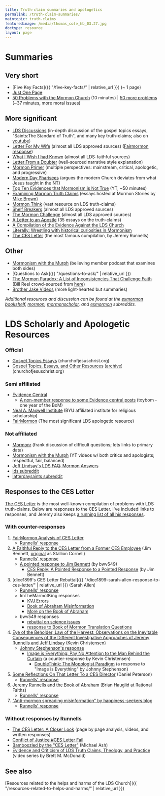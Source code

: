 ```yaml
---
title: Truth-claim summaries and apologetics
permalink: /truth-claim-summaries/
maintopic: truth-claims
featuredimage: /media/thomas_cole_hb_03.27.jpg
doctype: resource
layout: page
---
```

# Summaries

## Very short

* [Five Key Facts]({{ "/five-key-facts/" | relative_url }}) (~ 1 page)
* [Just One Page](https://web.archive.org/web/20181119205038/https://gileriodekel.com/wp-content/uploads/sites/798/2018/05/Just-One-Page.pdf)
* [50 Problems with the Mormon Church](https://www.youtube.com/watch?v=qcQthyiTA7c) (10 minutes) \| [50 more problems](https://www.youtube.com/watch?v=1Bu7yZsvh1Y) (~37 minutes, more moral issues)

## More significant

* [LDS Discussions](https://www.ldsdiscussions.com/) (in-depth discussion of the gospel topics essays, "Saints:The Standard of Truth", and many key truth-claims; also on [youtube](https://www.youtube.com/playlist?list=PLxq5opj6GqOB7J1n6pMmdUSezxcLfsced)) 
* [Letter For My Wife](http://www.letterformywife.com/) (almost all LDS approved sources) ([Fairmormon response](https://www.fairmormon.org/answers/Criticism_of_Mormonism/Online_documents/For_my_Wife_and_Children_(Letter_to_my_Wife)))
* [What I Wish I had Known](https://docs.google.com/document/d/1suMEwIFxJ1CbxJ7ePENbwWRv6oBr-FJN/edit?usp=sharing&ouid=107255027875578587830&rtpof=true&sd=true) (almost all LDS-faithful sources)
* [Letter From a Doubter](https://leavingthegarden.wordpress.com/2016/04/06/letter-from-a-doubter/) (well-sourced narrative style explanation)
* [Mormon Primer](https://mormondiscussions.org/wp-content/uploads/2019/07/MormonPrimer7.pdf) (multiple perspectives: mainstream, critical, apologetic, and progressive)
* [Modern Day Pharisees](https://docs.google.com/document/d/1gutnL1tVW3PIW_ZbxyuKRuButejSoKKC7IwmR6vIoe4/edit) (argues the modern Church deviates from what Jesus taught in the NT)
* [Top Ten Evidences that Mormonism is Not True](https://www.youtube.com/watch?v=F3yjjyYKwj8) (YT, ~50 minutes)
* [Examining Mormon Truth Claims](https://mormonstories.org/truth-claims/) (essays hosted at Mormon Stories by [Mike Brown](https://mormonstories.org/podcast/mike-brown-examining-mormon-truth-claims/))
* [Mormon Think](http://www.mormonthink.com/) (vast resource on LDS truth-claims)
* [Shelf Breakers](https://drive.google.com/file/d/1xABvaPadd4C9VE7ySVRQ1G_hfNW6vWCB/view) (almost all LDS approved sources)
* [The Mormon Challenge](http://www.themormonchallenge.com/) (almost all LDS approved sources)
* [A Letter to an Apostle](https://lettertoanapostle.org/) (35 essays on the truth-claims)
* [A Compilation of the Evidence Against the LDS Church](https://mormonbandwagon.com/eric_n/leaving-the-church/)
* [Literally: Wrestling with historical curiosities in Mormonism](https://drive.google.com/file/d/0B79XcDYRahxnLUdMc3dBUHE0SzQ/view)
* [The CES Letter](http://cesletter.com/) (the most famous compilation, by Jeremy Runnells)

## Other

* [Mormonism with the Murph](https://www.youtube.com/@mormonismwiththemurph/videos) (believing member podcast that examines both sides)
* [Questions to Ask]({{ "/questions-to-ask/" | relative_url }})
* [The Mormon Paradox: A List of Inconsistencies That Challenge Faith](https://mormondiscussionpodcast.org/the-mormon-paradox/) (Bill Reel crowd-sourced from [here](https://www.reddit.com/r/exmormon/comments/e6lgt6/bill_reel_here_trying_to_create_a_cumulative_list/))
* [Brother Jake Videos](https://www.youtube.com/channel/UC0u7ZMWqkr7cKD_rvEXZUuQ) (more light-hearted but summaries)

*Additional resources and discussion can be found at the [exmormon bookshelf](https://www.reddit.com/r/ExmormonBookshelf/), [mormon](https://www.reddit.com/r/mormon/), [mormonscholar](https://www.reddit.com/r/mormonscholar/), and [exmormon](https://www.reddit.com/r/exmormon/) subreddits.*

# LDS Scholarly and Apologetic Resources

### Official

* [Gospel Topics Essays](https://www.churchofjesuschrist.org/topics/essays?lang=eng&old=true) (churchofjesuschrist.org)
* [Gospel Topics, Essays, and Other Resources](https://www.churchofjesuschrist.org/si/objective/doctrinal-mastery/gospel-sources?lang=eng) ([archive](https://web.archive.org/web/20240607004414/https://www.churchofjesuschrist.org/si/objective/doctrinal-mastery/gospel-sources?lang=eng)) (churchofjesuschrist.org)

### Semi affiliated

* [Evidence Central](https://evidencecentral.org/recency)
    * [A non-member response to some Evidence central posts](https://toybom.wordpress.com/17-other-lds-literature/) (toybom - one year of the BoM)
* [Neal A. Maxwell Institute](http://mi.byu.edu/) (BYU affiliated institute for religious scholarship)
* [FairMormon](http://www.fairmormon.org/) (The most significant LDS apologetic resource)

### Not affiliated

* [Mormonr](https://mormonr.org/) (frank discussion of difficult questions; lots links to primary data)
* [Mormonism with the Murph](https://www.youtube.com/@mormonismwiththemurph/videos) (YT videos w/ both critics and apologists; respectful, fair, balanced)
* [Jeff Lindsay's LDS FAQ: Mormon Answers](http://www.jefflindsay.com/LDSFAQ/index.html)
* [lds subreddit](https://www.reddit.com/r/lds/)
* [latterdaysaints subreddit](https://www.reddit.com/r/latterdaysaints/)

## Responses to the CES Letter

[The CES Letter](http://cesletter.com/) is the most well-known compilation of problems with LDS truth-claims.  Below are responses to the CES Letter.  I've included links to responses, and Jeremy also keeps [a running list of all his responses](https://cesletter.org/debunkings/).

### With counter-responses

1. [FairMormon Analysis of CES Letter](https://www.fairlatterdaysaints.org/answers/Criticism_of_Mormonism/Online_documents/Letter_to_a_CES_Director)
    * [Runnells' response](https://cesletter.org/debunking-fairmormon/)
1. [A Faithful Reply to the CES Letter from a Former CES Employee](https://canonizer.com/files/reply.pdf) (Jim Bennett, [original](http://stallioncornell.com/blog/a-reply-from-a-former-ces-employee/) as Stallion Cornell)
    * [Runnells' response](https://cesletter.org/debunkings/jim-bennett-ces-letter-reply-canonizer-stallion-cornell/)
    * [A pointed response to Jim Bennett](https://www.reddit.com/r/mormonscholar/comments/b0ig4a/a_pointed_response_to_jim_bennetts_a_faithful/) (by bwv549)
        * [CES Reply: A Pointed Response to a Pointed Response](https://canonizer.com/blog/ces-reply-a-pointed-response-to-a-pointed-response/) (by Jim Bennett)
1. [dice1899's CES Letter Rebuttal]({{ "/dice1899-sarah-allen-response-to-ces-letter/" | relative_url }}) (Sarah Allen)
    * [Runnells' response](https://cesletter.org/debunkings/the-ces-letter-rebuttal-fair-fairmormon-sarah-allen/)
    * ImTheMarmotKing responses
        * [KVJ Errors](https://www.reddit.com/r/mormon/comments/lld31r/ces_letter_response_kjv_errors/)
        * [Book of Abraham Misinformation](https://www.reddit.com/r/mormon/comments/mqxw5y/clearing_up_some_book_of_abraham_misinformation/)
        * [More on the Book of Abraham](https://www.reddit.com/r/mormon/comments/mwe0hw/more_on_the_book_of_abraham/)
    * bwv549 responses
        * [rebuttal on science issues](https://www.reddit.com/user/bwv549/comments/y7be4q/a_short_exploration_of_dice1899s_ces_letter/)
        * [response to Book of Mormon Translation Questions](https://www.reddit.com/r/mormon/comments/mgzde7/response_to_part_9_of_dice1899s_critique_of_the/)
1. [Eye of the Beholder, Law of the Harvest: Observations on the Inevitable Consequences of the Different Investigative Approaches of Jeremy Runnells and Jeff Lindsay](https://journal.interpreterfoundation.org/eye-of-the-beholder-law-of-the-harvest-observations-on-the-inevitable-consequences-of-the-different-investigative-approaches-of-jeremy-runnells-and-jeff-lindsay/) (Kevin Christensen)
    * [Johnny Stephenson's response](https://cesletter.org/debunkings/kevin-christensen/sky-is-falling-debunking-mormon-interpreter-kevin-christensen-jeremy-runnells/)
        * [Image is Everything: Pay No Attention to the Man Behind the Curtain](https://journal.interpreterfoundation.org/image-is-everything-pay-no-attention-to-the-man-behind-the-curtain/) (a counter-response by Kevin Christensen)
            * [DoubleThink: The Mopologist Paradigm](https://cesletter.org/debunkings/kevin-christensen/doublethink-debunking-mormon-interpreter-kevin-christensen-jeremy-runnells/) (a response to "Image is Everything" by Johnny Stephenson)
1. [Some Reflections On That Letter To a CES Director](http://www.fairmormon.org/fair-conferences/2014-fairmormon-conference/reflections-letter-ces-director) (Daniel Peterson)
    * [Runnells' response](https://cesletter.org/debunkings/a-zombies-reflections-on-that-mormon-apologists-reflections/)
1. [Jeremy Runnells and the Book of Abraham](https://web.archive.org/web/20201111201344/https://rationalfaiths.com/jeremy-runnells-book-abraham/) (Brian Hauglid at Rational Faiths)
    * [Runnells' response](https://web.archive.org/web/20161111033943/http://cesletter.com/apologetics/the-book-of-abraham-except-for-those-willfully-blind-the-case-is-closed.html)
1. ["Anti-mormon spreading misinformation" by happiness-seekers blog](https://web.archive.org/web/20171213200507/https://happiness-seekers.com/2017/07/17/influential-anti-mormon-caught-spreading-lies-about-lds-church/)
    * [Runnells' response](https://cesletter.org/apologetics/influential-anti-mormon-liar-debunks.html)

### Without responses by Runnells

* [The CES Letter: A Closer Look](http://debunking-cesletter.com/) (page by page analysis, videos, and written responses)
* [Conflict of Justice #CES Letter Fail](http://web.archive.org/web/20210423205835/http://www.conflictofjustice.com/ces-letter-fail-contents/)
* [Bamboozled by the "CES Letter"](http://shakenfaithsyndrome.com/bamboozle/bamboozled.pdf) (Michael Ash)
* [Evidence and Criticism of LDS Truth Claims, Theology, and Practice](https://www.youtube.com/playlist?list=PLW_W0q2IV3ZGtnDHmUtSQhdKwGfWrTN-U) (video series by Brett M. McDonald) 

## See also

[Resources related to the helps and harms of the LDS Church]({{ "/resources-related-to-helps-and-harms/" | relative_url }})
